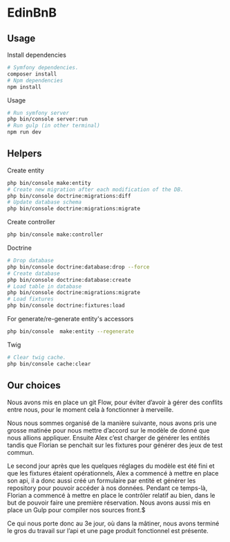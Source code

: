 # EdinBnB

## Usage

Install dependencies
``` bash
# Symfony dependencies.
composer install
# Npm dependencies
npm install
```

Usage
``` bash
# Run symfony server
php bin/console server:run
# Run gulp (in other terminal)
npm run dev
```

## Helpers

Create entity
``` bash
php bin/console make:entity
# Create new migration after each modification of the DB.
php bin/console doctrine:migrations:diff
# Update database schema
php bin/console doctrine:migrations:migrate
```

Create controller
``` bash
php bin/console make:controller
```

Doctrine
``` bash
# Drop database
php bin/console doctrine:database:drop --force
# Create database
php bin/console doctrine:database:create
# Load table in database
php bin/console doctrine:migrations:migrate
# Load fixtures
php bin/console doctrine:fixtures:load
```

For generate/re-generate entity's accessors
``` bash
php bin/console  make:entity --regenerate
```

Twig
``` bash
# Clear twig cache.
php bin/console cache:clear
```


## Our choices



Nous avons mis en place un git Flow, pour éviter d’avoir à gérer des conflits entre nous, pour le moment cela à fonctionner à merveille.

Nous nous sommes organisé de la manière suivante, nous avons pris une grosse matinée pour nous mettre d’accord sur le modèle de donné que nous allions appliquer. Ensuite Alex c’est charger de générer les entités tandis que Florian se penchait sur les fixtures pour générer des jeux de test commun.

Le second jour après que les quelques réglages du modèle est été fini et que les fixtures étaient opérationnels, Alex a commencé à mettre en place son api, il a donc aussi créé un formulaire par entité et générer les repository pour pouvoir accéder à nos données. Pendant ce temps-là, Florian a commencé à mettre en place le contrôler relatif au bien, dans le but de pouvoir faire une première réservation. Nous avons aussi mis en place un Gulp pour compiler nos sources front.$

Ce qui nous porte donc au 3e jour, où dans la mâtiner, nous avons terminé le gros du travail sur l’api et une page produit fonctionnel est présente.
